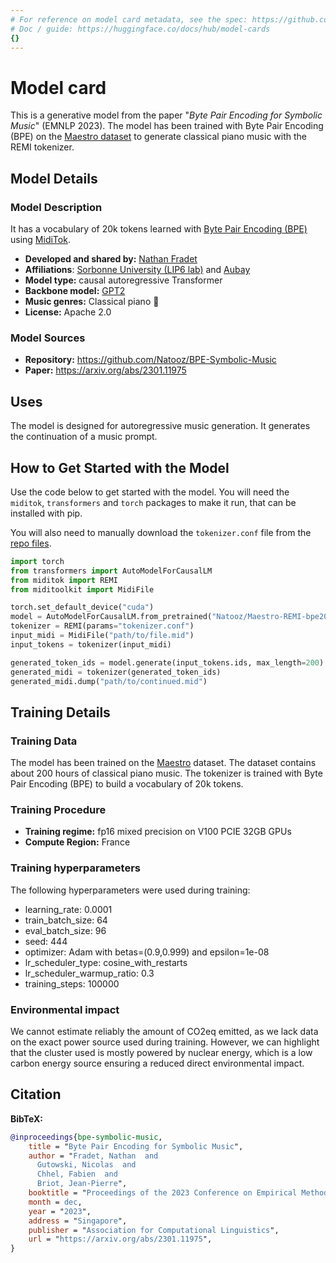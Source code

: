 ```yaml
---
# For reference on model card metadata, see the spec: https://github.com/huggingface/hub-docs/blob/main/modelcard.md?plain=1
# Doc / guide: https://huggingface.co/docs/hub/model-cards
{}
---
```


# Model card

<!-- Provide a quick summary of what the model is/does. -->

This is a generative model from the paper "*Byte Pair Encoding for Symbolic Music*" (EMNLP 2023). The model has been trained with Byte Pair Encoding (BPE) on the [Maestro dataset](https://magenta.tensorflow.org/datasets/maestro) to generate classical piano music with the REMI tokenizer.

## Model Details

### Model Description

<!-- Provide a longer summary of what this model is. -->

It has a vocabulary of 20k tokens learned with [Byte Pair Encoding (BPE)](https://arxiv.org/abs/2301.11975) using [MidiTok](https://github.com/Natooz/MidiTok).

- **Developed and shared by:** [Nathan Fradet](https://twitter.com/NathanFradet)
- **Affiliations**: [Sorbonne University (LIP6 lab)](https://www.sorbonne-universite.fr/en) and [Aubay](https://aubay.com/en/)
- **Model type:** causal autoregressive Transformer
- **Backbone model:** [GPT2](https://huggingface.co/docs/transformers/model_doc/gpt2)
- **Music genres:** Classical piano 🎹
- **License:** Apache 2.0

### Model Sources

<!-- Provide the basic links for the model. -->

- **Repository:** https://github.com/Natooz/BPE-Symbolic-Music
- **Paper:** https://arxiv.org/abs/2301.11975

## Uses

The model is designed for autoregressive music generation. It generates the continuation of a music prompt.

## How to Get Started with the Model

Use the code below to get started with the model.
You will need the `miditok`, `transformers` and `torch` packages to make it run, that can be installed with pip.

You will also need to manually download the `tokenizer.conf` file from the [repo files](https://huggingface.co/Natooz/Maestro-REMI-bpe20k/tree/main).

```Python
import torch
from transformers import AutoModelForCausalLM
from miditok import REMI
from miditoolkit import MidiFile

torch.set_default_device("cuda")
model = AutoModelForCausalLM.from_pretrained("Natooz/Maestro-REMI-bpe20k", trust_remote_code=True, torch_dtype="auto")
tokenizer = REMI(params="tokenizer.conf")
input_midi = MidiFile("path/to/file.mid")
input_tokens = tokenizer(input_midi)

generated_token_ids = model.generate(input_tokens.ids, max_length=200)
generated_midi = tokenizer(generated_token_ids)
generated_midi.dump("path/to/continued.mid")
```

## Training Details

### Training Data

<!-- This should link to a Data Card, perhaps with a short stub of information on what the training data is all about as well as documentation related to data pre-processing or additional filtering. -->

The model has been trained on the [Maestro](https://magenta.tensorflow.org/datasets/maestro) dataset. The dataset contains about 200 hours of classical piano music. The tokenizer is trained with Byte Pair Encoding (BPE) to build a vocabulary of 20k tokens.

### Training Procedure 

<!-- This relates heavily to the Technical Specifications. Content here should link to that section when it is relevant to the training procedure. -->

- **Training regime:** fp16 mixed precision on V100 PCIE 32GB GPUs
- **Compute Region:** France

### Training hyperparameters

The following hyperparameters were used during training:
- learning_rate: 0.0001
- train_batch_size: 64
- eval_batch_size: 96
- seed: 444
- optimizer: Adam with betas=(0.9,0.999) and epsilon=1e-08
- lr_scheduler_type: cosine_with_restarts
- lr_scheduler_warmup_ratio: 0.3
- training_steps: 100000

### Environmental impact

We cannot estimate reliably the amount of CO2eq emitted, as we lack data on the exact power source used during training. However, we can highlight that the cluster used is mostly powered by nuclear energy, which is a low carbon energy source ensuring a reduced direct environmental impact.

## Citation

<!-- If there is a paper or blog post introducing the model, the APA and Bibtex information for that should go in this section. -->

**BibTeX:**

```bibtex
@inproceedings{bpe-symbolic-music,
    title = "Byte Pair Encoding for Symbolic Music",
    author = "Fradet, Nathan  and
      Gutowski, Nicolas  and
      Chhel, Fabien  and
      Briot, Jean-Pierre",
    booktitle = "Proceedings of the 2023 Conference on Empirical Methods in Natural Language Processing",
    month = dec,
    year = "2023",
    address = "Singapore",
    publisher = "Association for Computational Linguistics",
    url = "https://arxiv.org/abs/2301.11975",
}
```
